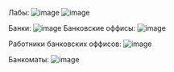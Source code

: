 Лабы: ![image](https://github.com/user-attachments/assets/e03b9a90-31fd-44b9-91fd-1807b0238007)
![image](https://github.com/user-attachments/assets/827d7d90-dcbd-41fa-8c8e-3d666fc99934)

Банки:
![image](https://github.com/user-attachments/assets/dbb7e8c5-4720-4c8f-8d23-d3bd898de674)
Банковские оффисы:
![image](https://github.com/user-attachments/assets/22a41021-09d1-47db-8483-09ea6d0f4032)

Работники банковских оффисов:
![image](https://github.com/user-attachments/assets/e595aefd-9e9d-41c1-9ade-352636afd848)

Банкоматы:
![image](https://github.com/user-attachments/assets/04a92288-27d4-4e41-982e-b56b86f19f1f)
